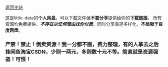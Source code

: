 [返回主站](https://little-data.netlify.app/)

这是little-data的**个人网盘**，可以下载文件但**不要分享**提供给你的**下载链接**。
所有资源均免费提供，**_不存在以任何理由找你付费_**。同时分享渠道多样化，**不局限于百度网盘**。

### 严禁！禁止！倒卖资源！我一分都不图，费力整理，有的人拿去之后挂闲鱼淘宝CSDN，少则一两元，多则数十元不等。简直就是资源强盗！可恨！
